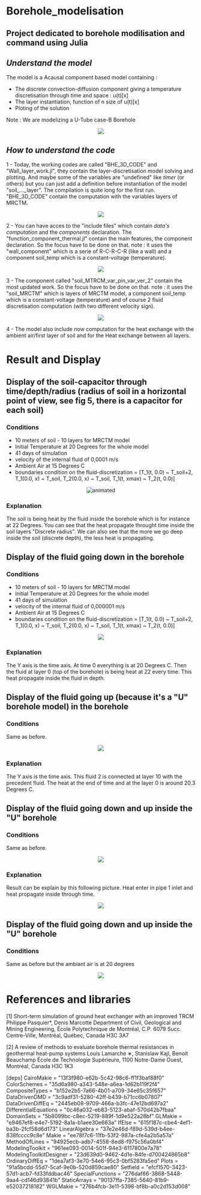 # Borehole_modelisation
Project dedicated to borehole modilisation and command using Julia 
---

## _Understand the model_ 

The model is a Acausal component based model containing : 
- The discrete convection-diffusion component giving a temperature discretisation through time and space : u(t)[x]
- The layer instantiation, function of n size of u(t)[x]
- Ploting of the solution

Note :
We are modelizing a U-Tube case-B Borehole

<p align="center">
<img src="BHE.PNG"/>
</p>

## _How to understand the code_ 

1 - Today, the working codes are called "BHE_3D_CODE" and "Wall_layer_work.jl", they contain the layer-discretisation model solving and plotting. And maybe some of the variables are "undefined" like _timer_ (or others) but you can just add a definition before instantiation of the model "soil_..._layer". The compilation is quite long for the first run. "BHE_3D_CODE" contain the computation with the variables layers of MRCTM. 

<p align="center">
<img src="MRCTM_img.PNG"/>
</p>

2 - You can have acces to the "include files" which contain _data's computation_ and the _components_ declaration. The "function_component_thermal.jl" contain the main features, the component declaration. So the focus have to be done on that. note : it uses the "wall_component" which is a serie of R-C-R-C-R (like a wall) and a component soil_temp which is a constant-voltage (temperature). 

<p align="center">
<img src="radius_BHE.PNG"/>
</p>

3 - The component called "soil_MTRCM_var_pin_var_ver_2" contain the most updated work. So the focus have to be done on that. note : it uses the "soil_MRCTM" which is layers of MRCTM model, a component soil_temp which is a constant-voltage (temperature) and of course 2 fluid discretisation computation (with two different velocity sign).

<p align="center">
<img src="U-tube.png"/>
</p>

4 - The model also include now computation for the heat exchange with the ambient air/first layer of soil and for the Heat exchange between all layers.

# Result and Display 
## Display of the soil-capacitor through time/depth/radius (radius of soil in a horizontal point of view, see fig 5, there is a capacitor for each soil) 
### Conditions  
- 10 meters of soil - 10 layers for MRCTM model
- Initial Temperature at 20 Degrees for the whole model
- 41 days of simulation
- velocity of the internal fluid of 0,0001 m/s
- Ambient Air at 15 Degrees C
- boundaries condition on the fluid-discretization = [T_1(t, 0.0) ~ T_soil+2, T_1(0.0, x) ~ T_soil, T_2(0.0, x) ~ T_soil, T_1(t, xmax) ~ T_2(t, 0.0)]

<p align="center">
<img src="anim_fps15_2.gif" alt="animated" />
</p>

### Explanation 
The soil is being heat by the fluid inside the borehole which is for instance at 22 Degrees. You can see that the heat propagate throught time inside the soil layers "Discrete radius". We can also see that the more we go deep inside the soil (discrete depth), the less heat is propagating. 

## Display of the fluid going down in the borehole
### Conditions 
- 10 meters of soil - 10 layers for MRCTM model
- Initial Temperature at 20 Degrees for the whole model
- 41 days of simulation
- velocity of the internal fluid of 0,000001 m/s
- Ambient Air at 15 Degrees C
- boundaries condition on the fluid-discretization = [T_1(t, 0.0) ~ T_soil+2, T_1(0.0, x) ~ T_soil, T_2(0.0, x) ~ T_soil, T_1(t, xmax) ~ T_2(t, 0.0)]

<p align="center">
<img src="fluid_1_sim_1.PNG"/>
</p>

### Explanation 
The Y axis is the time axis. At time 0 everything is at 20 Degrees C. Then the fluid at layer 0 (top of the borehole) is being heat at 22 every time. This heat propagate inside the fluid in depth. 

## Display of the fluid going up (because it's a "U" borehole model) in the borehole 
### Conditions 
Same as before.

<p align="center">
<img src="fluid_2_sim_1.PNG"/>
</p>

### Explanation 
The Y axis is the time axis. This fluid 2 is connected at layer 10 with the precedent fluid. The heat at the end of time and at the layer 0 is around 20.3 Degrees C. 


## Display of the fluid going down and up inside the "U" borehole
### Conditions 
Same as before. 

<p align="center">
<img src="Fluid_together.PNG"/>
</p>


### Explanation 
Result can be explain by this following picture. Heat enter in pipe 1 inlet and heat propagate inside through time.

<p align="center">
<img src="explain.jpg"/>
</p>

## Display of the fluid going down and up inside the "U" borehole
### Conditions 
Same as before but the ambiant air is at 20 degrees 

<p align="center">
<img src="Fluid_together.PNG"/>
</p>

# References and libraries 
[1]
Short-term simulation of ground heat exchanger with an improved TRCM
Philippe Pasquier*, Denis Marcotte
Department of Civil, Geological and Mining Engineering, École Polytechnique de Montréal, C.P. 6079 Succ. Centre-Ville, Montréal, Québec, Canada H3C 3A7

[2]
A review of methods to evaluate borehole thermal resistances in geothermal
heat-pump systems
Louis Lamarche ∗, Stanislaw Kajl, Benoit Beauchamp
École de Technologie Supérieure, 1100 Notre-Dame Ouest, Montréal, Canada H3C 1K3

[deps]
CairoMakie = "13f3f980-e62b-5c42-98c6-ff1f3baf88f0"
ColorSchemes = "35d6a980-a343-548e-a6ea-1d62b119f2f4"
CompositeTypes = "b152e2b5-7a66-4b01-a709-34e65c35f657"
DataDrivenDMD = "3c9adf31-5280-42ff-b439-b71cc6b07807"
DataDrivenDiffEq = "2445eb08-9709-466a-b3fc-47e12bd697a2"
DifferentialEquations = "0c46a032-eb83-5123-abaf-570d42b7fbaa"
DomainSets = "5b8099bc-c8ec-5219-889f-1d9e522a28bf"
GLMakie = "e9467ef8-e4e7-5192-8a1a-b1aee30e663a"
IfElse = "615f187c-cbe4-4ef1-ba3b-2fcf58d6d173"
LinearAlgebra = "37e2e46d-f89d-539d-b4ee-838fcccc9c8e"
Makie = "ee78f7c6-11fb-53f2-987a-cfe4a2b5a57a"
MethodOfLines = "94925ecb-adb7-4558-8ed8-f975c56a0bf4"
ModelingToolkit = "961ee093-0014-501f-94e3-6117800e7a78"
ModelingToolkitDesigner = "23d639d0-9462-4d1e-84fe-d700424865b8"
OrdinaryDiffEq = "1dea7af3-3e70-54e6-95c3-0bf5283fa5ed"
Plots = "91a5bcdd-55d7-5caf-9e0b-520d859cae80"
Setfield = "efcf1570-3423-57d1-acb7-fd33fddbac46"
SpecialFunctions = "276daf66-3868-5448-9aa4-cd146d93841b"
StaticArrays = "90137ffa-7385-5640-81b9-e52037218182"
WGLMakie = "276b4fcb-3e11-5398-bf8b-a0c2d153d008"


